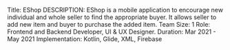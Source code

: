 Title: EShop
DESCRIPTION: EShop is a mobile application to encourage new individual and whole seller to find the        appropriate buyer. It allows seller to add new item and buyer to purchase the added item.
Team Size: 1
Role: Frontend and Backend Developer, UI & UX Designer.
Duration: Mar 2021 - May 2021
Implementation: Kotlin, Glide, XML, Firebase

